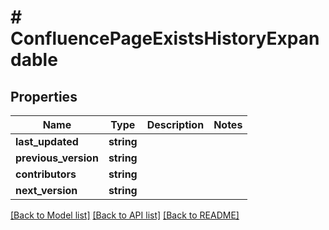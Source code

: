 # # ConfluencePageExistsHistoryExpandable

## Properties

Name | Type | Description | Notes
------------ | ------------- | ------------- | -------------
**last_updated** | **string** |  | 
**previous_version** | **string** |  | 
**contributors** | **string** |  | 
**next_version** | **string** |  | 

[[Back to Model list]](../../README.md#documentation-for-models) [[Back to API list]](../../README.md#documentation-for-api-endpoints) [[Back to README]](../../README.md)


